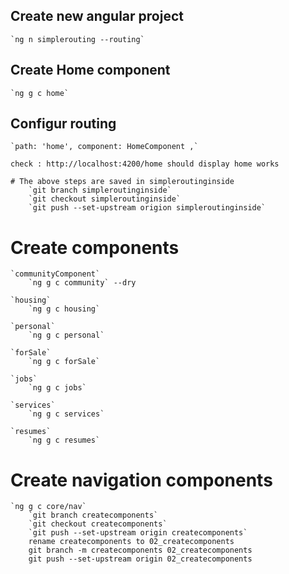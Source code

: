 ## Create new angular project

    `ng n simplerouting --routing`

## Create Home component

    `ng g c home`
## Configur routing

    `path: 'home', component: HomeComponent ,`

    check : http://localhost:4200/home should display home works

    # The above steps are saved in simpleroutinginside
        `git branch simpleroutinginside`
        `git checkout simpleroutinginside`
        `git push --set-upstream origion simpleroutinginside`

# Create components 

    `communityComponent`
        `ng g c community` --dry
    
    `housing`
        `ng g c housing`
    
    `personal`
        `ng g c personal`
    
    `forSale`
        `ng g c forSale`
    
    `jobs`
        `ng g c jobs`
    
    `services`
        `ng g c services`
    
    `resumes`
        `ng g c resumes`

# Create navigation components 
    `ng g c core/nav`
        `git branch createcomponents`
        `git checkout createcomponents`
        `git push --set-upstream origin createcomponents`
        rename createcomponents to 02_createcomponents
        git branch -m createcomponents 02_createcomponents
        git push --set-upstream origin 02_createcomponents